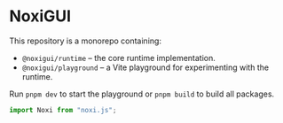 # NoxiGUI

This repository is a monorepo containing:

- `@noxigui/runtime` – the core runtime implementation.
- `@noxigui/playground` – a Vite playground for experimenting with the runtime.

Run `pnpm dev` to start the playground or `pnpm build` to build all packages.

```ts
import Noxi from "noxi.js";
```
